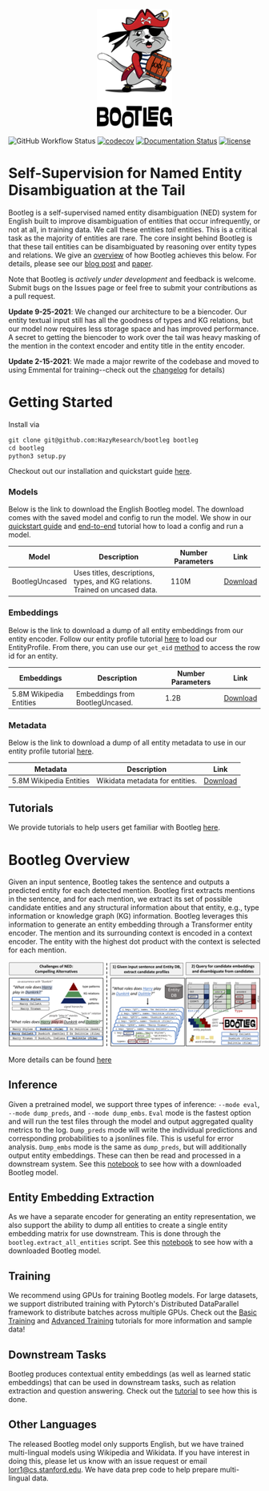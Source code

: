 <p align="center">
<img src="web/images/full_logo.png" width="150" class="center"/>
</p>

![GitHub Workflow Status](https://img.shields.io/github/workflow/status/HazyResearch/bootleg/CI)
[![codecov](https://codecov.io/gh/HazyResearch/bootleg/branch/master/graph/badge.svg)](https://codecov.io/gh/HazyResearch/bootleg)
[![Documentation Status](https://readthedocs.org/projects/bootleg/badge/?version=latest)](https://bootleg.readthedocs.io/en/latest/?badge=latest)
[![license](https://img.shields.io/badge/License-Apache%202.0-blue.svg)](https://opensource.org/licenses/Apache-2.0)

# Self-Supervision for Named Entity Disambiguation at the Tail
Bootleg is a self-supervised named entity disambiguation (NED) system for English built to improve disambiguation of entities that occur infrequently, or not at all, in training data. We call these entities *tail* entities. This is a critical task as the majority of entities are rare. The core insight behind Bootleg is that these tail entities can be disambiguated by reasoning over entity types and relations. We give an [overview](#bootleg-overview) of how Bootleg achieves this below. For details, please see our [blog post](https://hazyresearch.stanford.edu/bootleg_blog) and [paper](http://arxiv.org/abs/2010.10363).

Note that Bootleg is *actively under development* and feedback is welcome. Submit bugs on the Issues page or feel free to submit your contributions as a pull request.

**Update 9-25-2021**: We changed our architecture to be a biencoder. Our entity textual input still has all the goodness of types and KG relations, but our model now requires less storage space and has improved performance. A secret to getting the biencoder to work over the tail was heavy masking of the mention in the context encoder and entity title in the entity encoder.

**Update 2-15-2021**: We made a major rewrite of the codebase and moved to using Emmental for training--check out the [changelog](CHANGELOG.rst) for details)

# Getting Started

Install via

```
git clone git@github.com:HazyResearch/bootleg bootleg
cd bootleg
python3 setup.py
```

Checkout out our installation and quickstart guide [here](https://bootleg.readthedocs.io/en/latest/gettingstarted/install.html).

### Models
Below is the link to download the English Bootleg model. The download comes with the saved model and config to run the model. We show in our [quickstart guide](https://bootleg.readthedocs.io/en/latest/gettingstarted/quickstart.html) and [end-to-end](tutorials/end2end_ned_tutorial.ipynb) tutorial how to load a config and run a model.

| Model               | Description                     | Number Parameters | Link     |
|-------------------  |---------------------------------|-------------------|----------|
| BootlegUncased      | Uses titles, descriptions, types, and KG relations. Trained on uncased data. | 110M | [Download](https://bootleg-data.s3-us-west-2.amazonaws.com/models/latest/bootleg_uncased.tar.gz) |

### Embeddings
Below is the link to download a dump of all entity embeddings from our entity encoder. Follow our entity profile tutorial [here](https://github.com/HazyResearch/bootleg/blob/master/tutorials/entity_profile_tutorial.ipynb) to load our EntityProfile. From there, you can use our ```get_eid``` [method](https://bootleg.readthedocs.io/en/latest/apidocs/bootleg.symbols.html#bootleg.symbols.entity_profile.EntityProfile.get_eid) to access the row id for an entity.

| Embeddings               | Description                     | Number Parameters | Link     |
|-------------------  |---------------------------------|-------------------|----------|
| 5.8M Wikipedia Entities      | Embeddings from BootlegUncased. | 1.2B | [Download](https://bootleg-data.s3-us-west-2.amazonaws.com/models/latest/bootleg_uncased_entity_embeddings.npy.tar.gz) |

### Metadata
Below is the link to download a dump of all entity metadata to use in our entity profile tutorial [here](https://github.com/HazyResearch/bootleg/blob/master/tutorials/entity_profile_tutorial.ipynb).

| Metadata               | Description                    | Link     |
|-------------------  |---------------------------------|----------|
| 5.8M Wikipedia Entities      | Wikidata metadata for entities. | [Download](https://bootleg-data.s3.us-west-2.amazonaws.com/data/latest/entity_db.tar.gz) |

## Tutorials
We provide tutorials to help users get familiar with Bootleg [here](tutorials/).

# Bootleg Overview
Given an input sentence, Bootleg takes the sentence and outputs a predicted entity for each detected mention. Bootleg first extracts mentions in the
sentence, and for each mention, we extract its set of possible candidate entities
and any structural information about that entity, e.g., type information or knowledge graph (KG) information. Bootleg leverages this information to generate an entity embedding through a Transformer entity encoder. The mention and its surrounding context is encoded in a context encoder. The entity with the highest dot product with the context is selected for each mention.

![Dataflow](web/images/bootleg_dataflow.png "Bootleg Dataflow")

More details can be found [here](https://bootleg.readthedocs.io/en/latest/gettingstarted/input_data.html)

## Inference
Given a pretrained model, we support three types of inference: `--mode eval`, `--mode dump_preds`, and `--mode dump_embs`. `Eval` mode is the fastest option and will run the test files through the model and output aggregated quality metrics to the log. `Dump_preds` mode will write the individual predictions and corresponding probabilities to a jsonlines file. This is useful for error analysis. `Dump_embs` mode is the same as `dump_preds`, but will additionally output entity embeddings. These can then be read and processed in a downstream system. See this [notebook](tutorials/end2end_ned_tutorial.ipynb) to see how with a downloaded Bootleg model.

## Entity Embedding Extraction
As we have a separate encoder for generating an entity representation, we also support the ability to dump all entities to create a single entity embedding matrix for use downstream. This is done through the ```bootleg.extract_all_entities``` script. See this [notebook](tutorials/entity_embedding_tutorial.ipynb) to see how with a downloaded Bootleg model.

## Training
We recommend using GPUs for training Bootleg models. For large datasets, we support distributed training with Pytorch's Distributed DataParallel framework to distribute batches across multiple GPUs. Check out the [Basic Training](https://bootleg.readthedocs.io/en/latest/gettingstarted/training.html) and [Advanced Training](https://bootleg.readthedocs.io/en/latest/advanced/distributed_training.html) tutorials for more information and sample data!

## Downstream Tasks
Bootleg produces contextual entity embeddings (as well as learned static embeddings) that can be used in downstream tasks, such as relation extraction and question answering. Check out the [tutorial](tutorials) to see how this is done.

## Other Languages
The released Bootleg model only supports English, but we have trained multi-lingual models using Wikipedia and Wikidata. If you have interest in doing this, please let us know with an issue request or email lorr1@cs.stanford.edu. We have data prep code to help prepare multi-lingual data.
